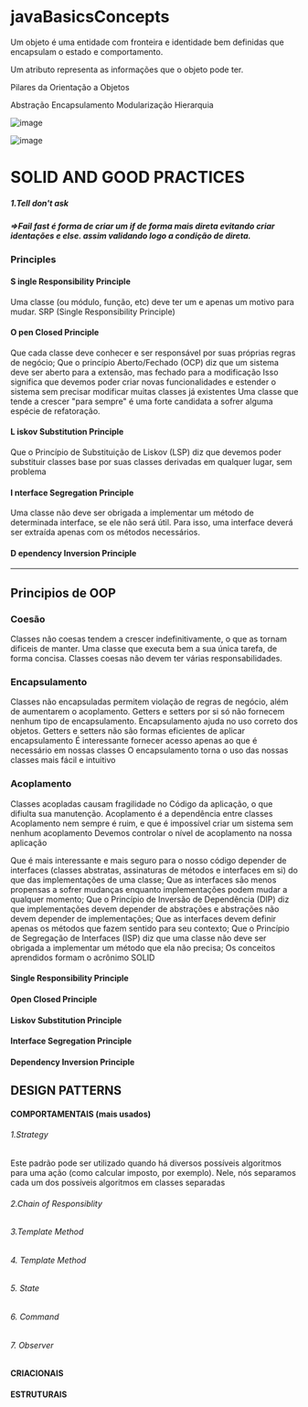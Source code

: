# javaBasicsConcepts

Um objeto é uma entidade com fronteira e identidade bem definidas que encapsulam o estado e comportamento. 


Um atributo representa as informações que o objeto pode ter. 



Pilares da Orientação a Objetos

Abstração
Encapsulamento
Modularização 
Hierarquia


![image](https://user-images.githubusercontent.com/93552647/149983187-328cd3b0-141f-485d-8f56-29671c225bb0.png)



![image](https://user-images.githubusercontent.com/93552647/149983410-2ffe36d0-0008-48df-863d-4ccd677e6693.png)


# SOLID AND GOOD PRACTICES 

##### 1.Tell don't ask 
##### =>Fail fast é forma de criar um if de forma mais direta evitando criar identações e else. assim validando logo a condição de direta.

### Principles
#### S ingle Responsibility Principle
Uma classe (ou módulo, função, etc) deve ter um e apenas um motivo para mudar.
SRP (Single Responsibility Principle)
#### O pen Closed Principle
Que cada classe deve conhecer e ser responsável por suas próprias regras de negócio;
Que o princípio Aberto/Fechado (OCP) diz que um sistema deve ser aberto para a extensão, mas fechado para a modificação
Isso significa que devemos poder criar novas funcionalidades e estender o sistema sem precisar modificar muitas classes já existentes
Uma classe que tende a crescer "para sempre" é uma forte candidata a sofrer alguma espécie de refatoração.
#### L iskov Substitution Principle
Que o Princípio de Substituição de Liskov (LSP) diz que devemos poder substituir classes base por suas classes derivadas em qualquer lugar, sem problema
#### I nterface Segregation Principle
Uma classe não deve ser obrigada a implementar um método de determinada interface, se ele não será útil. Para isso, uma interface deverá ser extraída apenas com os métodos necessários.
#### D ependency Inversion Principle
-------------------------------------------------------------------------------
## Principios de OOP

### Coesão 
Classes não coesas tendem a crescer indefinitivamente, o que as tornam dificeis de manter.
Uma classe que executa bem a sua única tarefa, de forma concisa.
Classes coesas não devem ter várias responsabilidades.
### Encapsulamento
Classes não encapsuladas permitem violação de regras de negócio, além de aumentarem o acoplamento.
 Getters e setters por si só não fornecem nenhum tipo de encapsulamento.
 Encapsulamento ajuda no uso correto dos objetos.
Getters e setters não são formas eficientes de aplicar encapsulamento
É interessante fornecer acesso apenas ao que é necessário em nossas classes
O encapsulamento torna o uso das nossas classes mais fácil e intuitivo

### Acoplamento
Classes acopladas causam fragilidade no Código da aplicação, o que difiulta sua manutenção.
Acoplamento é a dependência entre classes
Acoplamento nem sempre é ruim, e que é impossível criar um sistema sem nenhum acoplamento
Devemos controlar o nível de acoplamento na nossa aplicação




Que é mais interessante e mais seguro para o nosso código depender de interfaces (classes abstratas, assinaturas de métodos e interfaces em si) do que das implementações de uma classe;
Que as interfaces são menos propensas a sofrer mudanças enquanto implementações podem mudar a qualquer momento;
Que o Princípio de Inversão de Dependência (DIP) diz que implementações devem depender de abstrações e abstrações não devem depender de implementações;
Que as interfaces devem definir apenas os métodos que fazem sentido para seu contexto;
Que o Princípio de Segregação de Interfaces (ISP) diz que uma classe não deve ser obrigada a implementar um método que ela não precisa;
Os conceitos aprendidos formam o acrônimo SOLID
#### Single Responsibility Principle
#### Open Closed Principle
#### Liskov Substitution Principle
#### Interface Segregation Principle
#### Dependency Inversion Principle

## DESIGN PATTERNS

#### COMPORTAMENTAIS (mais usados)
###### 1.Strategy
Este padrão pode ser utilizado quando há diversos possíveis algoritmos para uma ação (como calcular imposto, por exemplo). Nele, nós separamos cada um dos possíveis algoritmos em classes separadas
###### 2.Chain of Responsiblity
###### 3.Template Method
###### 4. Template Method 
###### 5. State
###### 6. Command
###### 7. Observer
#### CRIACIONAIS

#### ESTRUTURAIS

